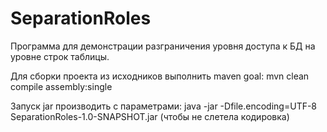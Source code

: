 # SeparationRoles

Программа для демонстрации разграничения уровня доступа к БД на уровне строк таблицы.

Для сборки проекта из исходников выполнить maven goal: mvn clean compile assembly:single

Запуск jar производить с параметрами: java -jar -Dfile.encoding=UTF-8 SeparationRoles-1.0-SNAPSHOT.jar (чтобы не слетела кодировка)
